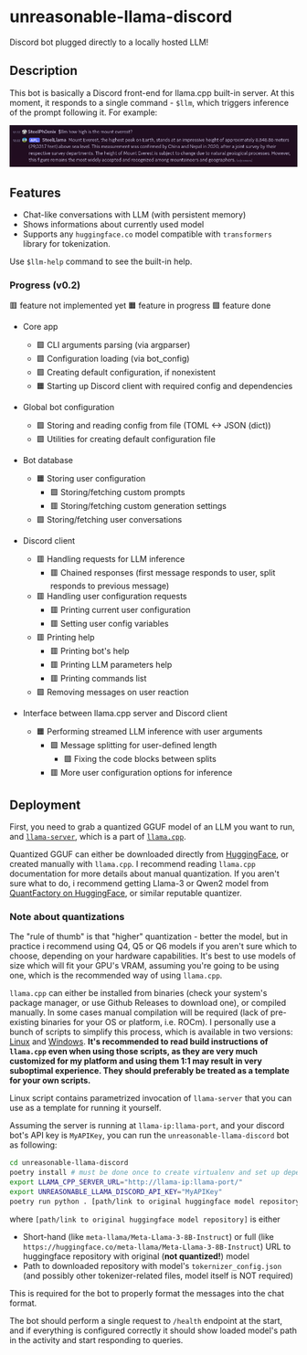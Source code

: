 # unreasonable-llama-discord

Discord bot plugged directly to a locally hosted LLM!

## Description

This bot is basically a Discord front-end for llama.cpp built-in server.
At this moment, it responds to a single command - `$llm`, which triggers inference of the prompt following it.
For example:

![example response](./pics/example_response.png)

## Features

- Chat-like conversations with LLM (with persistent memory)
- Shows informations about currently used model
- Supports any `huggingface.co` model compatible with `transformers` library for tokenization.

Use `$llm-help` command to see the built-in help.

### Progress (v0.2)

🟥 feature not implemented yet
🟧 feature in progress
🟩 feature done

- Core app
    - 🟩 CLI arguments parsing (via argparser)
    - 🟩 Configuration loading (via bot_config)
    - 🟩 Creating default configuration, if nonexistent
    - 🟧 Starting up Discord client with required config and dependencies

- Global bot configuration
    - 🟩 Storing and reading config from file (TOML <-> JSON (dict))
    - 🟩 Utilities for creating default configuration file

- Bot database
    - 🟧 Storing user configuration
        - 🟩 Storing/fetching custom prompts
        - 🟥 Storing/fetching custom generation settings
    - 🟩 Storing/fetching user conversations

- Discord client
    - 🟥 Handling requests for LLM inference
        - 🟥 Chained responses (first message responds to user, split responds to previous message)
    - 🟥 Handling user configuration requests
        - 🟥 Printing current user configuration
        - 🟥 Setting user config variables
    - 🟥 Printing help
        - 🟥 Printing bot's help
        - 🟥 Printing LLM parameters help
        - 🟥 Printing commands list
    - 🟩 Removing messages on user reaction

- Interface between llama.cpp server and Discord client
    - 🟧 Performing streamed LLM inference with user arguments
        - 🟩 Message splitting for user-defined length
            - 🟩 Fixing the code blocks between splits
        - 🟥 More user configuration options for inference

## Deployment

First, you need to grab a quantized GGUF model of an LLM you want to run, and [`llama-server`](https://github.com/ggerganov/llama.cpp/tree/master/examples/server), which is a part of [`llama.cpp`](https://github.com/ggerganov/llama.cpp).

Quantized GGUF can either be downloaded directly from [HuggingFace](https://huggingface.co/), or created manually with `llama.cpp`.
I recommend reading `llama.cpp` documentation for more details about manual quantization. If you aren't sure what to do, i recommend getting Llama-3 or Qwen2 model from [QuantFactory on HuggingFace](https://huggingface.co/QuantFactory), or similar reputable quantizer.

### Note about quantizations

The "rule of thumb" is that "higher" quantization - better the model, but in practice i recommend using Q4, Q5 or Q6 models if you aren't sure which to choose, depending on your hardware capabilities. It's best to use models of size which will fit your GPU's VRAM, assuming you're going to be using one, which is the recommended way of using `llama.cpp`.

`llama.cpp` can either be installed from binaries (check your system's package manager, or use Github Releases to download one), or compiled manually. In some cases manual compilation will be required (lack of pre-existing binaries for your OS or platform, i.e. ROCm). I personally use a bunch of scripts to simplify this process, which is available in two versions: [Linux](https://gist.github.com/SteelPh0enix/760107a1749df8203fd7b0943fcb5976) and [Windows](https://gist.github.com/SteelPh0enix/8651ed5a6ea571b1cd11b8c9fa47ac47). **It's recommended to read build instructions of `llama.cpp` even when using those scripts, as they are very much customized for my platform and using them 1:1 may result in very suboptimal experience. They should preferably be treated as a template for your own scripts.**

Linux script contains parametrized invocation of `llama-server` that you can use as a template for running it yourself.

Assuming the server is running at `llama-ip:llama-port`, and your discord bot's API key is `MyAPIKey`, you can run the `unreasonable-llama-discord` bot as following:

```bash
cd unreasonable-llama-discord
poetry install # must be done once to create virtualenv and set up dependencies for the bot
export LLAMA_CPP_SERVER_URL="http://llama-ip:llama-port/"
export UNREASONABLE_LLAMA_DISCORD_API_KEY="MyAPIKey"
poetry run python . [path/link to original huggingface model repository]
```

where `[path/link to original huggingface model repository]` is either
* Short-hand (like `meta-llama/Meta-Llama-3-8B-Instruct`) or full (like `https://huggingface.co/meta-llama/Meta-Llama-3-8B-Instruct`) URL to huggingface repository with original (**not quantized!**) model
* Path to downloaded repository with model's `tokernizer_config.json` (and possibly other tokenizer-related files, model itself is NOT required)

This is required for the bot to properly format the messages into the chat format.

The bot should perform a single request to `/health` endpoint at the start, and if everything is configured correctly it should show loaded model's path in the activity and start responding to queries.
